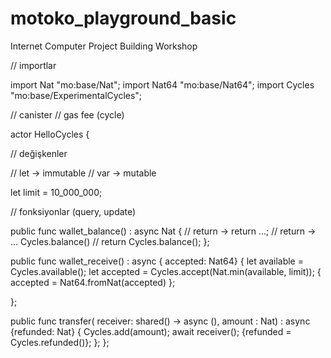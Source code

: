 # motoko_playground_basic
Internet Computer Project Building Workshop

// importlar

import Nat "mo:base/Nat";
import Nat64 "mo:base/Nat64";
import Cycles "mo:base/ExperimentalCycles";

// canister
// gas fee (cycle)

actor HelloCycles {

  // değişkenler

  // let -> immutable
  // var -> mutable

  let limit = 10_000_000;

  // fonksiyonlar (query, update)

  public func wallet_balance() : async Nat {
    // return -> return ...;
    // return -> ...
    Cycles.balance()
    // return Cycles.balance();
  };

  public func wallet_receive() : async { accepted: Nat64} {
    let available = Cycles.available();
    let accepted = Cycles.accept(Nat.min(available, limit));
  { accepted = Nat64.fromNat(accepted) };

};

public func transfer(
  receiver: shared() -> async (),
  amount : Nat) : async {refunded: Nat} {
    Cycles.add(amount);
    await receiver();
    {refunded = Cycles.refunded()};
  };
};
